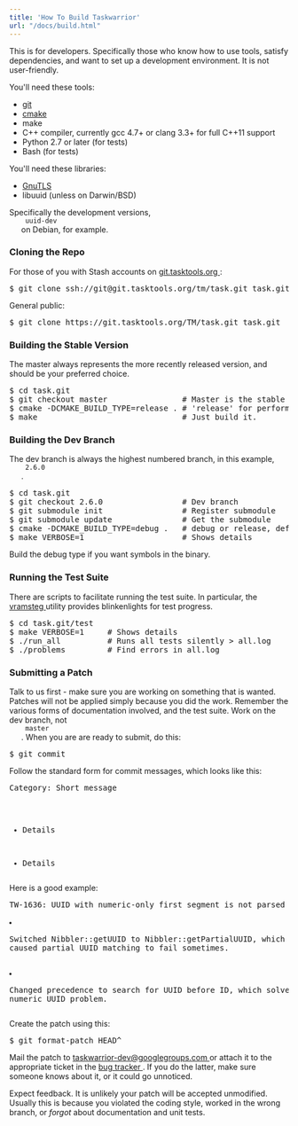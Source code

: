 ```yaml
---
title: 'How To Build Taskwarrior'
url: "/docs/build.html"
---
```

<div class="col-md-10 main">
 <div class="row">
  <a name="how">
  </a>
  <p>
   This is for developers. Specifically those who know how to use
              tools, satisfy dependencies, and want to set up a development
              environment. It is not user-friendly.
  </p>
  <p>
   You'll need these tools:
   <ul>
    <li>
     <a href="http://git-scm.com/">
      git
     </a>
    </li>
    <li>
     <a href="http://cmake.org">
      cmake
     </a>
    </li>
    <li>
     make
    </li>
    <li>
     C++ compiler, currently gcc 4.7+ or clang 3.3+ for full C++11 support
    </li>
    <li>
     Python 2.7 or later (for tests)
    </li>
    <li>
     Bash (for tests)
    </li>
   </ul>
  </p>
  <p>
   You'll need these libraries:
   <ul>
    <li>
     <a href="http://www.gnutls.org/">
      GnuTLS
     </a>
    </li>
    <li>
     libuuid (unless on Darwin/BSD)
    </li>
   </ul>
   Specifically the development versions,
   <code>
    uuid-dev
   </code>
   on Debian, for example.
  </p>
  <a name="clone">
  </a>
  <h3>
   Cloning the Repo
  </h3>
  <p>
   For those of you with Stash accounts on
   <a href="https://git.tasktools.org">
    git.tasktools.org
   </a>
   :
  </p>
  <pre>$ git clone ssh://git@git.tasktools.org/tm/task.git task.git</pre>
  <p>
   General public:
  </p>
  <pre>$ git clone https://git.tasktools.org/TM/task.git task.git</pre>
  <a name="stable">
  </a>
  <h3>
   Building the Stable Version
  </h3>
  <p>
   The master always represents the more recently released version,
              and should be your preferred choice.
  </p>
  <pre>$ cd task.git
$ git checkout master                # Master is the stable branch.
$ cmake -DCMAKE_BUILD_TYPE=release . # 'release' for performance.
$ make                               # Just build it.</pre>
  <a name="build">
  </a>
  <h3>
   Building the Dev Branch
  </h3>
  <p>
   The dev branch is always the highest numbered branch, in this
              example,
   <code>
    2.6.0
   </code>
   .
  </p>
  <pre>$ cd task.git
$ git checkout 2.6.0                 # Dev branch
$ git submodule init                 # Register submodule
$ git submodule update               # Get the submodule
$ cmake -DCMAKE_BUILD_TYPE=debug .   # debug or release, default: neither
$ make VERBOSE=1                     # Shows details</pre>
  <p>
   Build the debug type if you want symbols in the binary.
  </p>
  <a name="tests">
  </a>
  <h3>
   Running the Test Suite
  </h3>
  <p>
   There are scripts to facilitate running the test suite. In
              particular, the
   <a href="http://tasktools.org/projects/vramsteg.html">
    vramsteg
   </a>
   utility provides blinkenlights for test progress.
  </p>
  <pre>$ cd task.git/test
$ make VERBOSE=1     # Shows details
$ ./run_all          # Runs all tests silently &gt; all.log
$ ./problems         # Find errors in all.log</pre>
  <a name="patch">
  </a>
  <h3>
   Submitting a Patch
  </h3>
  <p>
   Talk to us first - make sure you are working on something that is
              wanted. Patches will not be applied simply because you did the work.
              Remember the various forms of documentation involved, and the test
              suite. Work on the dev branch, not
   <code>
    master
   </code>
   . When you
              are are ready to submit, do this:
  </p>
  <pre>$ git commit</pre>
  <p>
   Follow the standard form for commit messages, which looks like this:
  </p>
  <pre>Category: Short message

- Details
- Details</pre>
  <p>
   Here is a good example:
  </p>
  <pre>TW-1636: UUID with numeric-only first segment is not parsed properly

- Switched Nibbler::getUUID to Nibbler::getPartialUUID, which caused partial
  UUID matching to fail sometimes.
- Changed precedence to search for UUID before ID, which solves the numeric
  UUID problem.</pre>
  <p>
   Create the patch using this:
  </p>
  <pre>$ git format-patch HEAD^</pre>
  <p>
   Mail the patch to
   <a href="mailto:taskwarrior-dev@googlegroups.com">
    taskwarrior-dev@googlegroups.com
   </a>
   or attach it to the appropriate ticket in the
   <a href="https://bug.tasktools.org">
    bug tracker
   </a>
   .
              If you do the latter, make sure someone knows about it, or it
              could go unnoticed.
  </p>
  <p>
   Expect feedback. It is unlikely your patch will be accepted
              unmodified. Usually this is because you violated the coding
              style, worked in the wrong branch, or
   <em>
    forgot
   </em>
   about
              documentation and unit tests.
  </p>
  <br/>
  <br/>
  <br/>
 </div>
</div>

